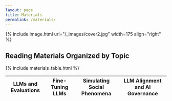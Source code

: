 ```yaml
---
layout: page
title: Materials
permalink: /materials/
---
```


{% include image.html url="/_images/cover2.jpg" width=175 align="right" %}

## Reading Materials Organized by Topic

<table>
  <thead>
    <tr>
      <th>LLMs and Evaluations</th>
      <th>Fine-Tuning LLMs</th>
      <th>Simulating Social Phenomena</th>
      <th>LLM Alignment and AI Governance</th>
    </tr>
  </thead>
  <tbody>
    {% include materials_table.html %}
  </tbody>
</table>

<!-- ---
layout: page
title: Materials
permalink: /materials/
---

{% include image.html url="/_images/cover2.jpg" width=175 align="right" %}

## Book

Alan Turing and Noam Chomsky: Very Famous Book

## Additional Course Materials

* If you are not familiar with Python programming, use any online tutorial to get a handle of it.
* [Material #1](http://www.example.com/): how a computer chess player thinks!
* [Material #2](http://www.example.com/): how a computer chess player thinks!
* [Material #3](http://www.example.com/): how a computer chess player thinks!
* [Material #4](http://www.example.com/): how a computer chess player thinks!
* [Material #5](http://www.example.com/): how a computer chess player thinks! -->